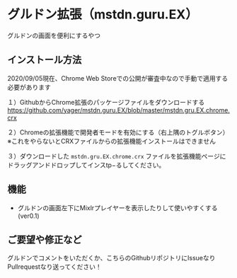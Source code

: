 # グルドン拡張（mstdn.guru.EX）
グルドンの画面を便利にするやつ

## インストール方法
2020/09/05現在、Chrome Web Storeでの公開が審査中なので手動で適用する必要があります

１）GithubからChrome拡張のパッケージファイルをダウンロードする
https://github.com/yager/mstdn.guru.EX/blob/master/mstdn.gru.EX.chrome.crx

２）Chromeの拡張機能で開発者モードを有効にする（右上隅のトグルボタン）
※これをやらないとCRXファイルからの拡張機能インストールはできません

３）ダウンロードした `mstdn.gru.EX.chrome.crx` ファイルを拡張機能ページにドラッグアンドドロップしてインスtp−るしてください。

## 機能
- グルドンの画面左下にMixlrプレイヤーを表示したりして使いやすくする(ver0.1)

## ご要望や修正など
グルドンでコメントをいただくか、こちらのGithubリポジトリにIssueなりPullrequestなり送ってください！

